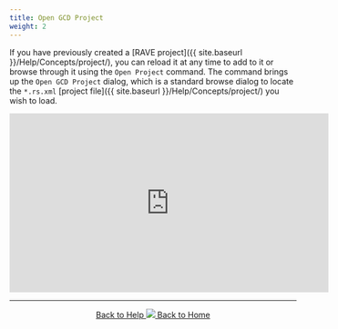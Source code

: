 ```yaml
---
title: Open GCD Project
weight: 2
---
```


If you have previously created a [RAVE project]({{ site.baseurl }}/Help/Concepts/project/), you can reload it at any time to add to it or browse through it using the `Open Project` command. The command brings up the `Open GCD Project` dialog, which is a standard browse dialog to locate the `*.rs.xml` [project file]({{ site.baseurl }}/Help/Concepts/project/) you wish to load.

<iframe width="560" height="315" src="https://www.youtube.com/embed/b4ht2G6wQ4M" frameborder="0" allow="autoplay; encrypted-media" allowfullscreen></iframe>

------
<div align="center">
	<a class="hollow button" href="{{ site.baseurl }}/Help"><i class="fa fa-chevron-circle-left"></i>  Back to Help </a>  
	<a class="hollow button" href="{{ site.baseurl }}/"><img src="{{ site.baseurl}}/assets/images/icons/GCDAddIn.png">  Back to Home </a>  
</div>